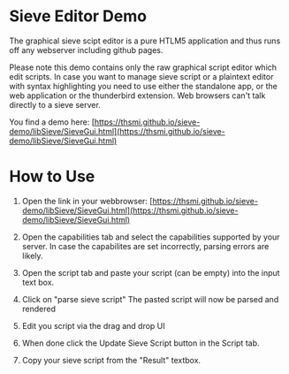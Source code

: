 # Sieve Editor Demo

The graphical sieve scipt editor is a pure HTLM5 application and thus runs off any webserver including github pages.

Please note this demo contains only the raw graphical script editor which edit scripts. In case you want to manage sieve script or a plaintext editor with syntax highlighting you need to use either the standalone app, or the web application or the thunderbird extension. Web browsers can't talk directly to a sieve server.

You find a demo here:
[https://thsmi.github.io/sieve-demo/libSieve/SieveGui.html](https://thsmi.github.io/sieve-demo/libSieve/SieveGui.html)


# How to Use

1. Open the link in your webbrowser:
[https://thsmi.github.io/sieve-demo/libSieve/SieveGui.html](https://thsmi.github.io/sieve-demo/libSieve/SieveGui.html)

2. Open the capabilities tab and select the capabilities supported by your server.
   In case the capabilites are set incorrectly, parsing errors are likely.

3. Open the script tab and paste your script (can be empty) into the input text box.

4. Click on "parse sieve script"
   The pasted script will now be parsed and rendered

5. Edit you script via the drag and drop UI

6. When done click the Update Sieve Script button in the Script tab.
   
7. Copy your sieve script from the "Result" textbox.
